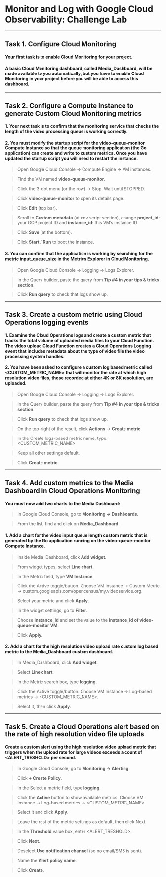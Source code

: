 # Monitor and Log with Google Cloud Observability: Challenge Lab

---

## Task 1. Configure Cloud Monitoring

#### Your first task is to enable Cloud Monitoring for your project.

#### A basic Cloud Monitoring dashboard, called Media_Dashboard, will be made available to you automatically, but you have to enable Cloud Monitoring in your project before you will be able to access this dashboard.

---

## Task 2. Configure a Compute Instance to generate Custom Cloud Monitoring metrics

#### 1. Your next task is to confirm that the monitoring service that checks the length of the video processing queue is working correctly.

#### 2. You must modify the startup script for the video-queue-monitor Compute Instance so that the queue monitoring application (the Go application) can create and write to custom metrics. Once you have updated the startup script you will need to restart the instance.

> Open Google Cloud Console → Compute Engine → VM instances.

> Find the VM named **video-queue-monitor**.

> Click the 3-dot menu (or the row) → Stop. Wait until STOPPED.

> Click **video-queue-monitor** to open its details page.

> Click **Edit** (top bar).

> Scroll to **Custom metadata** (at env script section), change **project_id**: your GCP project ID and **instance_id**: this VM’s instance ID

> Click **Save** (at the bottom).

> Click **Start / Run** to boot the instance.

#### 3. You can confirm that the application is working by searching for the metric input_queue_size in the Metrics Explorer in Cloud Monitoring.

> Open Google Cloud Console → Logging → Logs Explorer.

> In the Query builder, paste the query from **Tip #4 in your tips & tricks section**.

> Click **Run query** to check that logs show up.

---

## Task 3. Create a custom metric using Cloud Operations logging events

#### 1. Examine the Cloud Operations logs and create a custom metric that tracks the total volume of uploaded media files to your Cloud Function. The video upload Cloud Function creates a Cloud Operations Logging event that includes metadata about the type of video file the video processing system handles.

#### 2. You have been asked to configure a custom log based metric called <CUSTOM_METRIC_NAME> that will monitor the rate at which high resolution video files, those recorded at either 4K or 8K resolution, are uploaded.

> Open Google Cloud Console → Logging → Logs Explorer.

> In the Query builder, paste the query from **Tip #4 in your tips & tricks section**.

> Click **Run query** to check that logs show up.

> On the top-right of the result, click **Actions** → **Create metric**.

> In the Create logs-based metric name, type: <CUSTOM_METRIC_NAME>

> Keep all other settings default.

> Click **Create metric**.

---

## Task 4. Add custom metrics to the Media Dashboard in Cloud Operations Monitoring

#### You must now add two charts to the Media Dashboard:

> In Google Cloud Console, go to **Monitoring → Dashboards**.

> From the list, find and click on **Media_Dashboard**.

#### 1. Add a chart for the video input queue length custom metric that is generated by the Go application running on the video-queue-monitor Compute Instance.

> Inside Media_Dashboard, click **Add widget**.

> From widget types, select **Line chart**.

> In the Metric field, type **VM Instance**

> Click the Active toggle/button. Choose VM Instance → Custom Metric → custom.googleapis.com/opencensus/my.videoservice.org.

> Select your metric and click **Apply**.

> In the widget settings, go to **Filter**.

> Choose **instance_id** and set the value to the **instance_id of video-queue-monitor VM**.

> Click **Apply**.

#### 2. Add a chart for the high resolution video upload rate custom log based metric to the Media_Dashboard custom dashboard.

> In Media_Dashboard, click **Add widget**.

> Select **Line chart**.

> In the Metric search box, type **logging**.

> Click the Active toggle/button. Choose VM Instance → Log-based metrics → <CUSTOM_METRIC_NAME>.

> Select it, then click **Apply**.

---

## Task 5. Create a Cloud Operations alert based on the rate of high resolution video file uploads

#### Create a custom alert using the high resolution video upload metric that triggers when the upload rate for large videos exceeds a count of <ALERT_TRESHOLD> per second.

> In Google Cloud Console, go to **Monitoring → Alerting**.

> Click **+ Create Policy**.

> In the Select a metric field, type **logging**.

> Click the **Active** button to show available metrics. Choose VM Instance → Log-based metrics → <CUSTOM_METRIC_NAME>.

> Select it and click **Apply**.

> Leave the rest of the metric settings as default, then click Next.

> In the **Threshold** value box, enter <ALERT_TRESHOLD>.

> Click **Next**.

> Deselect **Use notification channel** (so no email/SMS is sent).

> Name the **Alert policy name**.

> Click **Create**.
